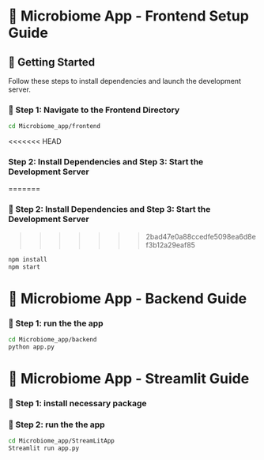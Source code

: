 # 🧫 Microbiome App - Frontend Setup Guide

## 🚀 Getting Started

Follow these steps to install dependencies and launch the development server.

### 📁 Step 1: Navigate to the Frontend Directory

```bash
cd Microbiome_app/frontend
```

<<<<<<< HEAD
### Step 2: Install Dependencies and Step 3: Start the Development Server
=======
### 📁 Step 2: Install Dependencies and Step 3: Start the Development Server
>>>>>>> 2bad47e0a88ccedfe5098ea6d8ef3b12a29eaf85
```bash
npm install
npm start
```

# 🧫 Microbiome App - Backend Guide

### 📁 Step 1: run the the app
```bash
cd Microbiome_app/backend
python app.py
```

# 🧫 Microbiome App - Streamlit Guide

### 📁 Step 1: install necessary package

### 📁 Step 2: run the the app
```bash
cd Microbiome_app/StreamLitApp
Streamlit run app.py
```